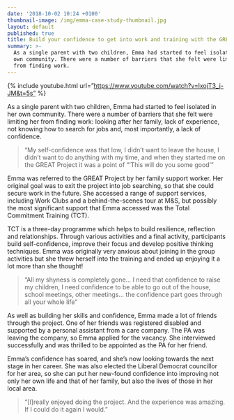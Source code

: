 ```yaml
---
date: '2018-10-02 10:24 +0100'
thumbnail-image: /img/emma-case-study-thumbnail.jpg
layout: default
published: true
title: Build your confidence to get into work and training with the GREAT Project
summary: >-
  As a single parent with two children, Emma had started to feel isolated in her
  own community. There were a number of barriers that she felt were limiting her
  from finding work.
---
```

{% include youtube.html url=”https://www.youtube.com/watch?v=lxojT3_j-JM&t=5s” %}

As a single parent with two children, Emma had started to feel isolated in her own community. There were a number of barriers that she felt were limiting her from finding work: looking after her family, lack of experience, not knowing how to search for jobs and, most importantly, a lack of confidence. 

> “My self-confidence was that low, I didn’t want to leave the house, I didn’t want to do anything with my time, and when they started me on the GREAT Project it was a point of “’This will do you some good’”

Emma was referred to the GREAT Project by her family support worker. Her original goal was to exit the project into job searching, so that she could secure work in the future. She accessed a range of support services, including Work Clubs and a behind-the-scenes tour at M&S, but possibly the most significant support that Emma accessed was the Total Commitment Training (TCT).

TCT is a three-day programme which helps to build resilience, reflection and relationships. Through various activities and a final activity, participants build self-confidence, improve their focus and develop positive thinking techniques. Emma was originally very anxious about joining in the group activities but she threw herself into the training and ended up enjoying it a lot more than she thought!

> “All my shyness is completely gone… I need that confidence to raise my children, I need confidence to be able to go out of the house, school meetings, other meetings… the confidence part goes through all your whole life”

As well as building her skills and confidence, Emma made a lot of friends through the project. One of her friends was registered disabled and supported by a personal assistant from a care company. The PA was leaving the company, so Emma applied for the vacancy. She interviewed successfully and was thrilled to be appointed as the PA for her friend.

Emma’s confidence has soared, and she’s now looking towards the next stage in her career. She was also elected the Liberal Democrat councillor for her area, so she can put her new-found confidence into improving not only her own life and that of her family, but also the lives of those in her local area.

> “[I]really enjoyed doing the project. And the experience was amazing. If I could do it again I would.”
